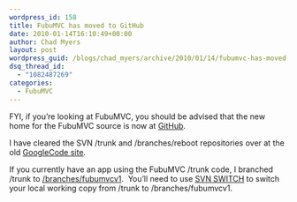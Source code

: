 ```yaml
---
wordpress_id: 158
title: FubuMVC has moved to GitHub
date: 2010-01-14T16:10:49+00:00
author: Chad Myers
layout: post
wordpress_guid: /blogs/chad_myers/archive/2010/01/14/fubumvc-has-moved-to-github.aspx
dsq_thread_id:
  - "1082487269"
categories:
  - FubuMVC
---
```

FYI, if you’re looking at FubuMVC, you should be advised that the new home for the FubuMVC source is now at [GitHub](http://github.com/darthfubumvc/fubumvc).

I have cleared the SVN /trunk and /branches/reboot repositories over at the old [GoogleCode site](http://code.google.com/p/fubumvc/).

If you currently have an app using the FubuMVC /trunk code, I branched /trunk to [/branches/fubumvcv1](http://code.google.com/p/fubumvc/source/browse/#svn/branches/fubumvcv1).&#160; You’ll need to use [SVN SWITCH](http://svnbook.red-bean.com/en/1.0/re27.html) to switch your local working copy from /trunk to /branches/fubumvcv1.